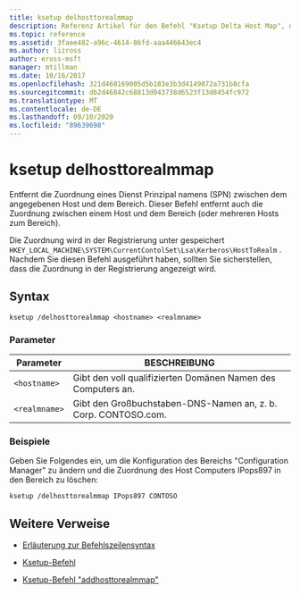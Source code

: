 ```yaml
---
title: ksetup delhosttorealmmap
description: Referenz Artikel für den Befehl "Ksetup Delta Host Map", der eine Dienst Prinzipal Namen-Zuordnung (Service Principal Name, SPN) zwischen dem angegebenen Host und dem Bereich entfernt.
ms.topic: reference
ms.assetid: 3faee482-a96c-4614-86fd-aaa446643ec4
ms.author: lizross
author: eross-msft
manager: mtillman
ms.date: 10/16/2017
ms.openlocfilehash: 321d468169005d5b183e3b3d4149872a731b8cfa
ms.sourcegitcommit: db2d46842c68813d043738d6523f13d8454fc972
ms.translationtype: MT
ms.contentlocale: de-DE
ms.lasthandoff: 09/10/2020
ms.locfileid: "89639698"
---
```

# <a name="ksetup-delhosttorealmmap"></a>ksetup delhosttorealmmap

Entfernt die Zuordnung eines Dienst Prinzipal namens (SPN) zwischen dem angegebenen Host und dem Bereich. Dieser Befehl entfernt auch die Zuordnung zwischen einem Host und dem Bereich (oder mehreren Hosts zum Bereich).

Die Zuordnung wird in der Registrierung unter gespeichert `HKEY_LOCAL_MACHINE\SYSTEM\CurrentContolSet\Lsa\Kerberos\HostToRealm` . Nachdem Sie diesen Befehl ausgeführt haben, sollten Sie sicherstellen, dass die Zuordnung in der Registrierung angezeigt wird.

## <a name="syntax"></a>Syntax

```
ksetup /delhosttorealmmap <hostname> <realmname>
```

### <a name="parameters"></a>Parameter

| Parameter | BESCHREIBUNG |
| --------- | ----------- |
| `<hostname>` | Gibt den voll qualifizierten Domänen Namen des Computers an. |
| `<realmname>` | Gibt den Großbuchstaben-DNS-Namen an, z. b. Corp. CONTOSO.com. |

### <a name="examples"></a>Beispiele

Geben Sie Folgendes ein, um die Konfiguration des Bereichs "Configuration Manager" zu ändern und die Zuordnung des Host Computers IPops897 in den Bereich zu löschen:

```
ksetup /delhosttorealmmap IPops897 CONTOSO
```

## <a name="additional-references"></a>Weitere Verweise

- [Erläuterung zur Befehlszeilensyntax](command-line-syntax-key.md)

- [Ksetup-Befehl](ksetup.md)

- [Ksetup-Befehl "addhosttorealmmap"](ksetup-addhosttorealmmap.md)
